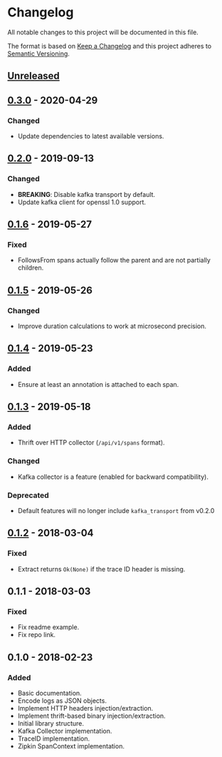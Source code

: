 # Changelog
All notable changes to this project will be documented in this file.

The format is based on [Keep a Changelog](http://keepachangelog.com/en/1.0.0/)
and this project adheres to [Semantic Versioning](http://semver.org/spec/v2.0.0.html).

## [Unreleased]

## [0.3.0] - 2020-04-29
### Changed
- Update dependencies to latest available versions.

## [0.2.0] - 2019-09-13
### Changed
- **BREAKING**: Disable kafka transport by default.
- Update kafka client for openssl 1.0 support.

## [0.1.6] - 2019-05-27
### Fixed
- FollowsFrom spans actually follow the parent and are not partially children.

## [0.1.5] - 2019-05-26
### Changed
- Improve duration calculations to work at microsecond precision.

## [0.1.4] - 2019-05-23
### Added
- Ensure at least an annotation is attached to each span.

## [0.1.3] - 2019-05-18
### Added
- Thrift over HTTP collector (`/api/v1/spans` format).

### Changed
- Kafka collector is a feature (enabled for backward compatibility).

### Deprecated
- Default features will no longer include `kafka_transport` from v0.2.0

## [0.1.2] - 2018-03-04
### Fixed
- Extract returns `Ok(None)` if the trace ID header is missing.

## 0.1.1 - 2018-03-03
### Fixed
- Fix readme example.
- Fix repo link.

## 0.1.0 - 2018-02-23
### Added
- Basic documentation.
- Encode logs as JSON objects.
- Implement HTTP headers injection/extraction.
- Implement thrift-based binary injection/extraction.
- Initial library structure.
- Kafka Collector implementation.
- TraceID implementation.
- Zipkin SpanContext implementation.


[Unreleased]: https://github.com/stefano-pogliani/opentracingrust-zipkin/compare/v0.3.0...HEAD
[0.3.0]: https://github.com/stefano-pogliani/opentracingrust-zipkin/compare/v0.2.0...v0.3.0
[0.2.0]: https://github.com/stefano-pogliani/opentracingrust-zipkin/compare/v0.1.6...v0.2.0
[0.1.6]: https://github.com/stefano-pogliani/opentracingrust-zipkin/compare/v0.1.5...v0.1.6
[0.1.5]: https://github.com/stefano-pogliani/opentracingrust-zipkin/compare/v0.1.4...v0.1.5
[0.1.4]: https://github.com/stefano-pogliani/opentracingrust-zipkin/compare/v0.1.3...v0.1.4
[0.1.3]: https://github.com/stefano-pogliani/opentracingrust-zipkin/compare/v0.1.2...v0.1.3
[0.1.2]: https://github.com/stefano-pogliani/opentracingrust-zipkin/compare/v0.1.1...v0.1.2
